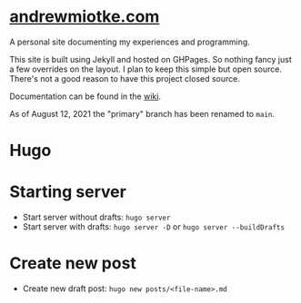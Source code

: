 # [andrewmiotke.com](http://andrewmiotke.com)

A personal site documenting my experiences and programming.

This site is built using Jekyll and hosted on GHPages. So nothing fancy just a few overrides on the layout.
I plan to keep this simple but open source. There's not a good reason to have this project closed source. 

Documentation can be found in the [wiki](https://github.com/miotke/andrewmiotke.com/wiki).

As of August 12, 2021 the "primary" branch has been renamed to `main`.

# Hugo

# Starting server
- Start server without drafts: `hugo server`
- Start server with drafts: `hugo server -D` or `hugo server --buildDrafts`

# Create new post
- Create new draft post: `hugo new posts/<file-name>.md`

